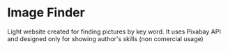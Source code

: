 
# Image Finder

Light website created for finding pictures by key word. It uses Pixabay API and designed only for showing author's skills (non comercial usage)
